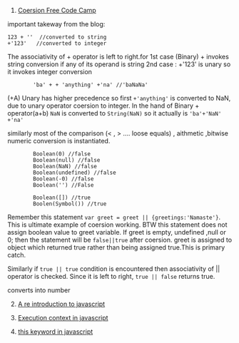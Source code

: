 1. [Coersion Free Code Camp](https://www.freecodecamp.org/news/js-type-coercion-explained-27ba3d9a2839)


important takeway from the blog:

    123 + ''  //converted to string
    +'123'   //converted to integer
	
The associativity of + operator is left to right.for 1st case  (Binary) + invokes string conversion if any of its operand is string
2nd case : +'123' is unary so it invokes integer conversion

			'ba' + + 'anything' +'na' //'baNaNa'
			
(+A) Unary has higher precedence so first `+'anything'` is converted to NaN, due to unary operator coersion to integer.
In the hand of Binary + operator(a+b)  `NaN` is converted to `String(NaN)` so it actually is `'ba'+'NaN' +'na'`

similarly most of the  comparison (< , > .... loose equals) , aithmetic ,bitwise numeric conversion is instantiated.


			Boolean(0) //false
			Boolean(null) //false
			Boolean(NaN) //false
			Boolean(undefined) //false
			Boolean(-0) //false
			Boolean('') //False
			
			Boolean([]) //true
			Boolen(Symbol()) //true

Remember this statement `var greet = greet || {greetings:'Namaste'}`. This is ultimate example of coersion working. BTW this statement does not assign boolean value to greet variable. If greet is empty, undefined ,null or 0; then the statement will be `false||true` after coersion. greet is assigned to object which returned true rather than being assigned true.This is primary catch. 

Similarly if `true || true` condition is encountered then associativity of || operator is checked. Since it is left to right, 
`true || false` returns true.
			
    
converts into number

2. [A re introduction to javascript](https://developer.mozilla.org/en-US/docs/Web/JavaScript/A_re-introduction_to_JavaScript)

3. [Execution context in javascript](https://medium.com/@happymishra66/execution-context-in-javascript-319dd72e8e2c)

4. [this keyword in javascript](https://www.geeksforgeeks.org/javascript-new-keyword/)
	
		
